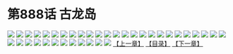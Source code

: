 # 第888话 古龙岛
![](https://mhpic.xiaomingtaiji.net/comic/D/斗破苍穹/第888话F0_313512/1.jpg-zymk.middle.webp)
![](https://mhpic.xiaomingtaiji.net/comic/D/斗破苍穹/第888话F0_313512/2.jpg-zymk.middle.webp)
![](https://mhpic.xiaomingtaiji.net/comic/D/斗破苍穹/第888话F0_313512/3.jpg-zymk.middle.webp)
![](https://mhpic.xiaomingtaiji.net/comic/D/斗破苍穹/第888话F0_313512/4.jpg-zymk.middle.webp)
![](https://mhpic.xiaomingtaiji.net/comic/D/斗破苍穹/第888话F0_313512/5.jpg-zymk.middle.webp)
![](https://mhpic.xiaomingtaiji.net/comic/D/斗破苍穹/第888话F0_313512/6.jpg-zymk.middle.webp)
![](https://mhpic.xiaomingtaiji.net/comic/D/斗破苍穹/第888话F0_313512/7.jpg-zymk.middle.webp)
![](https://mhpic.xiaomingtaiji.net/comic/D/斗破苍穹/第888话F0_313512/8.jpg-zymk.middle.webp)
![](https://mhpic.xiaomingtaiji.net/comic/D/斗破苍穹/第888话F0_313512/9.jpg-zymk.middle.webp)
![](https://mhpic.xiaomingtaiji.net/comic/D/斗破苍穹/第888话F0_313512/10.jpg-zymk.middle.webp)
![](https://mhpic.xiaomingtaiji.net/comic/D/斗破苍穹/第888话F0_313512/11.jpg-zymk.middle.webp)
![](https://mhpic.xiaomingtaiji.net/comic/D/斗破苍穹/第888话F0_313512/12.jpg-zymk.middle.webp)
![](https://mhpic.xiaomingtaiji.net/comic/D/斗破苍穹/第888话F0_313512/13.jpg-zymk.middle.webp)
![](https://mhpic.xiaomingtaiji.net/comic/D/斗破苍穹/第888话F0_313512/14.jpg-zymk.middle.webp)
![](https://mhpic.xiaomingtaiji.net/comic/D/斗破苍穹/第888话F0_313512/15.jpg-zymk.middle.webp)
![](https://mhpic.xiaomingtaiji.net/comic/D/斗破苍穹/第888话F0_313512/16.jpg-zymk.middle.webp)
![](https://mhpic.xiaomingtaiji.net/comic/D/斗破苍穹/第888话F0_313512/17.jpg-zymk.middle.webp)
![](https://mhpic.xiaomingtaiji.net/comic/D/斗破苍穹/第888话F0_313512/18.jpg-zymk.middle.webp)
![](https://mhpic.xiaomingtaiji.net/comic/D/斗破苍穹/第888话F0_313512/19.jpg-zymk.middle.webp)
![](https://mhpic.xiaomingtaiji.net/comic/D/斗破苍穹/第888话F0_313512/20.jpg-zymk.middle.webp)
![](https://mhpic.xiaomingtaiji.net/comic/D/斗破苍穹/第888话F0_313512/21.jpg-zymk.middle.webp)
![](https://mhpic.xiaomingtaiji.net/comic/D/斗破苍穹/第888话F0_313512/22.jpg-zymk.middle.webp)
![](https://mhpic.xiaomingtaiji.net/comic/D/斗破苍穹/第888话F0_313512/23.jpg-zymk.middle.webp)
![](https://mhpic.xiaomingtaiji.net/comic/D/斗破苍穹/第888话F0_313512/24.jpg-zymk.middle.webp)
![](https://mhpic.xiaomingtaiji.net/comic/D/斗破苍穹/第888话F0_313512/25.jpg-zymk.middle.webp)
![](https://mhpic.xiaomingtaiji.net/comic/D/斗破苍穹/第888话F0_313512/26.jpg-zymk.middle.webp)
![](https://mhpic.xiaomingtaiji.net/comic/D/斗破苍穹/第888话F0_313512/27.jpg-zymk.middle.webp)
![](https://mhpic.xiaomingtaiji.net/comic/D/斗破苍穹/第888话F0_313512/28.jpg-zymk.middle.webp)
![](https://mhpic.xiaomingtaiji.net/comic/D/斗破苍穹/第888话F0_313512/29.jpg-zymk.middle.webp)
![](https://mhpic.xiaomingtaiji.net/comic/D/斗破苍穹/第888话F0_313512/30.jpg-zymk.middle.webp)
![](https://mhpic.xiaomingtaiji.net/comic/D/斗破苍穹/第888话F0_313512/31.jpg-zymk.middle.webp)
![](https://mhpic.xiaomingtaiji.net/comic/D/斗破苍穹/第888话F0_313512/32.jpg-zymk.middle.webp)
![](https://mhpic.xiaomingtaiji.net/comic/D/斗破苍穹/第888话F0_313512/33.jpg-zymk.middle.webp)
![](https://mhpic.xiaomingtaiji.net/comic/D/斗破苍穹/第888话F0_313512/34.jpg-zymk.middle.webp)
![](https://mhpic.xiaomingtaiji.net/comic/D/斗破苍穹/第888话F0_313512/35.jpg-zymk.middle.webp)
![](https://mhpic.xiaomingtaiji.net/comic/D/斗破苍穹/第888话F0_313512/36.jpg-zymk.middle.webp)
![](https://mhpic.xiaomingtaiji.net/comic/D/斗破苍穹/第888话F0_313512/37.jpg-zymk.middle.webp)
[【上一章】](./891.md)
[【目录】](./README.md)
[【下一章】](./893.md)
